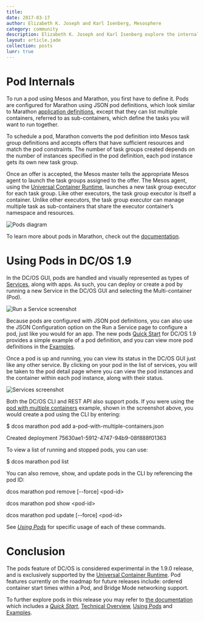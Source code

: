 ```yaml
---
title: 
date: 2017-03-17
author: Elizabeth K. Joseph and Karl Isenberg, Mesosphere
category: community
description: Elizabeth K. Joseph and Karl Isenberg explore the internals and give an example of pods in DC/OS 1.9
layout: article.jade
collection: posts
lunr: true
---
```


Pod Internals
=============

To run a pod using Mesos and Marathon, you first have to define it. Pods are configured for Marathon using JSON pod definitions, which look similar to Marathon [application definitions](https://dcos.io/docs/1.9/usage/managing-services/application-basics/), except that they can list multiple containers, referred to as sub-containers, which define the tasks you will want to run together.

To schedule a pod, Marathon converts the pod definition into Mesos task group definitions and accepts offers that have sufficient resources and match the pod constraints. The number of task groups created depends on the number of instances specified in the pod definition, each pod instance gets its own new task group.

Once an offer is accepted, the Mesos master tells the appropriate Mesos agent to launch the task groups assigned to the offer. The Mesos agent, using the [Universal Container Runtime](https://dcos.io/docs/1.9/usage/containerizers/#dc-os-universal-container-runtime), launches a new task group executor for each task group. Like other executors, the task group executor is itself a container. Unlike other executors, the task group executor can manage multiple task as sub-containers that share the executor container’s namespace and resources.

<img src="/assets/images/blog/2017-03-17_pods_diagram.png" alt="Pods diagram" />

To learn more about pods in Marathon, check out the [documentation](http://mesosphere.github.io/marathon/docs/pods.html).

Using Pods in DC/OS 1.9
=======================

In the DC/OS GUI, pods are handled and visually represented as types of [Services](https://dcos.io/docs/1.9/overview/concepts/#dcos-service), along with apps. As such, you can deploy or create a pod by running a new Service in the DC/OS GUI and selecting the Multi-container (Pod).

<img src="/assets/images/blog/2017-03-17_pods_gui_1.jpg" alt="Run a Service screenshot" />

Because pods are configured with JSON pod definitions, you can also use the JSON Configuration option on the Run a Service page to configure a pod, just like you would for an app. The new pods [Quick Start](https://dcos.io/docs/1.9/usage/pods/quickstart/) for DC/OS 1.9 provides a simple example of a pod definition, and you can view more pod definitions in the [Examples](https://dcos.io/docs/1.9/usage/pods/examples/).

Once a pod is up and running, you can view its status in the DC/OS GUI just like any other service. By clicking on your pod in the list of services, you will be taken to the pod detail page where you can view the pod instances and the container within each pod instance, along with their status.

<img src="/assets/images/blog/2017-03-17_pods_gui_1.jpg" alt="Services screenshot" />

Both the DC/OS CLI and REST API also support pods. If you were using the [pod with multiple containers](https://dcos.io/docs/1.9/usage/pods/examples/#a-pod-with-multiple-containers) example, shown in the screenshot above, you would create a pod using the CLI by entering:

\$ dcos marathon pod add a-pod-with-multiple-containers.json

Created deployment 75630ae1-5912-4747-94b9-08f888f01363

To view a list of running and stopped pods, you can use:

\$ dcos marathon pod list

You can also remove, show, and update pods in the CLI by referencing the pod ID:

dcos marathon pod remove \[--force\] &lt;pod-id&gt;

dcos marathon pod show &lt;pod-id&gt;

dcos marathon pod update \[--force\] &lt;pod-id&gt;

See [*Using Pods*](https://dcos.io/docs/1.9/usage/pods/using-pods/) for specific usage of each of these commands.

Conclusion
==========

The pods feature of DC/OS is considered experimental in the 1.9.0 release, and is exclusively supported by the [Universal Container Runtime](https://dcos.io/docs/1.9/usage/containerizers/#dc-os-universal-container-runtime). Pod features currently on the roadmap for future releases include: ordered container start times within a Pod, and Bridge Mode networking support.

To further explore pods in this release you may refer to [the documentation](https://dcos.io/docs/1.9/usage/pods/) which includes a [*Quick Start*](https://dcos.io/docs/1.9/usage/pods/quickstart/), [Technical Overview](https://dcos.io/docs/1.9/usage/pods/technical-overview/), [Using Pods](https://dcos.io/docs/1.9/usage/pods/using-pods/) and [Examples](https://dcos.io/docs/1.9/usage/pods/examples/).
